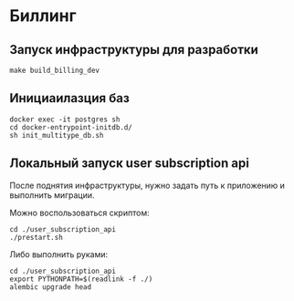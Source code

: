 # Биллинг

## Запуск инфраструктуры для разработки
```shell
make build_billing_dev
```

## Инициаилазция баз
```shell
docker exec -it postgres sh
cd docker-entrypoint-initdb.d/
sh init_multitype_db.sh
```

## Локальный запуск user subscription api
После поднятия инфраструктуры, нужно задать путь к приложению
и выполнить миграции.

Можно воспользоваться скриптом:
```shell
cd ./user_subscription_api
./prestart.sh
```
Либо выполнить руками:
```shell
cd ./user_subscription_api
export PYTHONPATH=$(readlink -f ./)
alembic upgrade head
```
